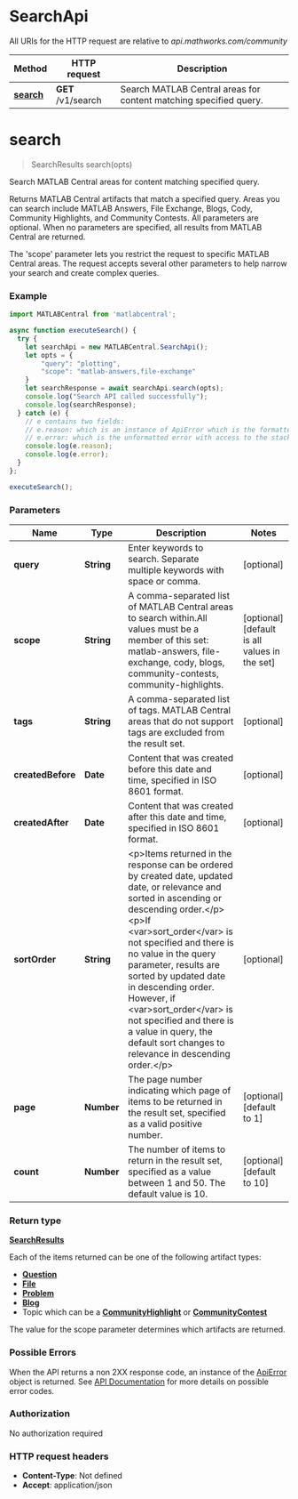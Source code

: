 # SearchApi

All URIs for the HTTP request are relative to *api.mathworks.com/community*

Method | HTTP request | Description
------------- | ------------- | -------------
[**search**](SearchApi.md#search) | **GET** /v1/search | Search MATLAB Central areas for content matching specified query.
# **search**
> SearchResults search(opts)

Search MATLAB Central areas for content matching specified query.

Returns MATLAB Central artifacts that match a specified query. Areas you can search include MATLAB Answers, File Exchange, Blogs, Cody, Community Highlights, and Community Contests. All parameters are optional. When no parameters are specified, all results from MATLAB Central are returned.

The 'scope' parameter lets you restrict the request to specific MATLAB Central areas. The request accepts several other parameters to help narrow your search and create complex queries.

### Example
```javascript
import MATLABCentral from 'matlabcentral';

async function executeSearch() {
  try {
    let searchApi = new MATLABCentral.SearchApi();
    let opts = {
        "query": "plotting",
        "scope": "matlab-answers,file-exchange"
    }
    let searchResponse = await searchApi.search(opts);
    console.log("Search API called successfully");
    console.log(searchResponse);
  } catch (e) {
    // e contains two fields:
    // e.reason: which is an instance of ApiError which is the formatted JSON with low-level details about the error
    // e.error: which is the unformatted error with access to the stack trace, request object, response body, headers and so on
    console.log(e.reason);
    console.log(e.error); 
  }
};

executeSearch();


```

### Parameters

Name | Type | Description  | Notes
------------- | ------------- | ------------- | -------------
 **query** | **String**| Enter keywords to search. Separate multiple keywords with space or comma. | [optional] 
 **scope** | **String**| A comma-separated list of MATLAB Central areas to search within.All values must be a member of this set: matlab-answers, file-exchange, cody, blogs, community-contests, community-highlights. | [optional] [default is all values in the set]
 **tags** | **String**| A comma-separated list of tags. MATLAB Central areas that do not support tags are excluded from the result set. | [optional] 
 **createdBefore** | **Date**| Content that was created before this date and time, specified in ISO 8601 format. | [optional] 
 **createdAfter** | **Date**| Content that was created after this date and time, specified in ISO 8601 format. | [optional] 
 **sortOrder** | **String**| &lt;p&gt;Items returned in the response can be ordered by created date, updated date, or relevance and sorted in ascending or descending order.&lt;/p&gt;&lt;p&gt;If &lt;var&gt;sort_order&lt;/var&gt; is not specified and there is no value in the query parameter, results are sorted by updated date in descending order. However, if &lt;var&gt;sort_order&lt;/var&gt; is not specified and there is a value in query, the default sort changes to relevance in descending order.&lt;/p&gt; | [optional] 
 **page** | **Number**| The page number indicating which page of items to be returned in the result set, specified as a valid positive number. | [optional] [default to 1]
 **count** | **Number**| The number of items to return in the result set, specified as a value between 1 and 50. The default value is 10. | [optional] [default to 10]

### Return type

[**SearchResults**](SearchResults.md)

Each of the items returned can be one of the following artifact types:

* [**Question**](Question.md)
* [**File**](File.md)
* [**Problem**](Problem.md)
* [**Blog**](Blog.md)
* Topic which can be a [**CommunityHighlight**](CommunityHighlight.md) or [**CommunityContest**](CommunityContest.md)
  
The value for the scope parameter determines which artifacts are returned.

### Possible Errors

When the API returns a non 2XX response code, an instance of the [ApiError](ApiError.md) object is returned.
See [API Documentation](https://api.mathworks.com/community) for more details on possible error codes.

### Authorization

No authorization required

### HTTP request headers

 - **Content-Type**: Not defined
 - **Accept**: application/json

